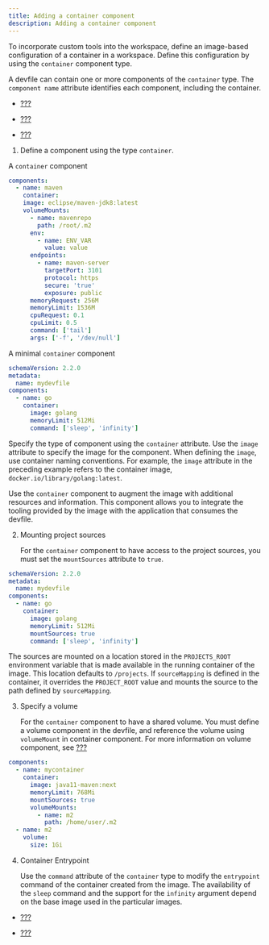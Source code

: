 ```yaml
---
title: Adding a container component
description: Adding a container component
---
```


To incorporate custom tools into the workspace, define an image-based
configuration of a container in a workspace. Define this configuration
by using the `container` component type.

A devfile can contain one or more components of the `container` type.
The `component name` attribute identifies each component, including the
container.

- [???](#adding-schema-version-to-a-devfile.adoc)

- [???](#adding-a-name-to-a-devfile.adoc)

- [???](#adding-components-to-a-devfile.adoc)

1.  Define a component using the type `container`.

A `container` component

```yaml
components:
  - name: maven
    container:
    image: eclipse/maven-jdk8:latest
    volumeMounts:
      - name: mavenrepo
        path: /root/.m2
      env:
        - name: ENV_VAR
          value: value
      endpoints:
        - name: maven-server
          targetPort: 3101
          protocol: https
          secure: 'true'
          exposure: public
      memoryRequest: 256M
      memoryLimit: 1536M
      cpuRequest: 0.1
      cpuLimit: 0.5
      command: ['tail']
      args: ['-f', '/dev/null']
```

A minimal `container` component

```yaml
schemaVersion: 2.2.0
metadata:
  name: mydevfile
components:
  - name: go
    container:
      image: golang
      memoryLimit: 512Mi
      command: ['sleep', 'infinity']
```

Specify the type of component using the `container` attribute. Use
the `image` attribute to specify the image for the component. When
defining the `image`, use container naming conventions. For example,
the `image` attribute in the preceding example refers to the
container image, `docker.io/library/golang:latest`.

Use the `container` component to augment the image with additional
resources and information. This component allows you to integrate
the tooling provided by the image with the application that consumes
the devfile.

2.  Mounting project sources

    For the `container` component to have access to the project sources,
    you must set the `mountSources` attribute to `true`.

```yaml
schemaVersion: 2.2.0
metadata:
  name: mydevfile
components:
  - name: go
    container:
      image: golang
      memoryLimit: 512Mi
      mountSources: true
      command: ['sleep', 'infinity']
```

The sources are mounted on a location stored in the `PROJECTS_ROOT`
environment variable that is made available in the running container
of the image. This location defaults to `/projects`. If
`sourceMapping` is defined in the container, it overrides the
`PROJECT_ROOT` value and mounts the source to the path defined by
`sourceMapping`.

3.  Specify a volume

    For the `container` component to have a shared volume. You must
    define a volume component in the devfile, and reference the volume
    using `volumeMount` in container component. For more information on
    volume component, see
    [???](#adding-a-volume-component-to-a-devfile.adoc)

```yaml
components:
  - name: mycontainer
    container:
      image: java11-maven:next
      memoryLimit: 768Mi
      mountSources: true
      volumeMounts:
        - name: m2
          path: /home/user/.m2
  - name: m2
    volume:
      size: 1Gi
```

4.  Container Entrypoint

    Use the `command` attribute of the `container` type to modify the
    `entrypoint` command of the container created from the image. The
    availability of the `sleep` command and the support for the
    `infinity` argument depend on the base image used in the particular
    images.

- [???](#api-reference.adoc)

- [???](#devfile-resources.adoc)
